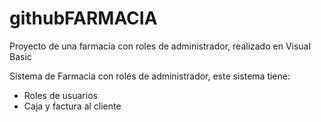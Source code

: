 # githubFARMACIA
Proyecto de una farmacia con roles de administrador, realizado en Visual Basic 

Sistema de Farmacia con roles de administrador, este sistema tiene:
* Roles de usuarios 
* Caja y factura al cliente

